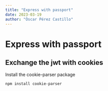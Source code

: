 ```yaml
---
title: "Express with passport"
date: 2023-03-19
author: "Òscar Pérez Castillo"
---
```


# Express with passport

## Exchange the jwt with cookies
Install the cookie-parser package

```bash
npm install cookie-parser
```




